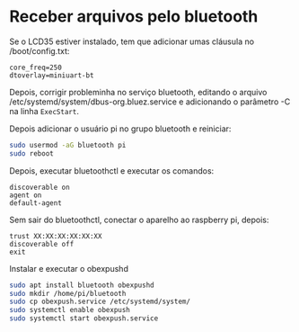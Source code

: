 # Receber arquivos pelo bluetooth
Se o LCD35 estiver instalado, tem que adicionar umas cláusula no /boot/config.txt:
```
core_freq=250
dtoverlay=miniuart-bt
```

Depois, corrigir probleminha no serviço bluetooth, editando o arquivo /etc/systemd/system/dbus-org.bluez.service e adicionando o parâmetro -C na linha `ExecStart`. 

Depois adicionar o usuário pi no grupo bluetooth e reiniciar:
```bash
sudo usermod -aG bluetooth pi
sudo reboot
```
Depois, executar bluetoothctl e executar os comandos:
```
discoverable on
agent on
default-agent
```

Sem sair do bluetoothctl, conectar o aparelho ao raspberry pi, depois:
```
trust XX:XX:XX:XX:XX:XX
discoverable off
exit
```

Instalar e executar o obexpushd

```bash
sudo apt install bluetooth obexpushd
sudo mkdir /home/pi/bluetooth
sudo cp obexpush.service /etc/systemd/system/
sudo systemctl enable obexpush
sudo systemctl start obexpush.service
```


